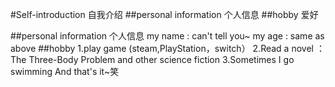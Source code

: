 #Self-introduction 自我介绍
##personal information 个人信息
##hobby 爱好

##personal information 个人信息
my name : can't tell you~
my age : same as above
##hobby
1.play game (steam,PlayStation，switch）
2.Read a novel ：The Three-Body Problem and other science fiction
3.Sometimes I go swimming
And that's it~笑
